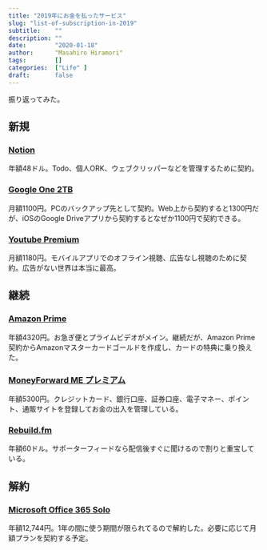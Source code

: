 ```yaml
---
title: "2019年にお金を払ったサービス"
slug: "list-of-subscription-in-2019"
subtitle:    ""
description: ""
date:        "2020-01-18"
author:      "Masahiro Hiramori"
tags:        []
categories:  ["Life" ]
draft:       false
---
```


振り返ってみた。

## 新規

### [Notion](https://www.notion.so/)

年額48ドル。Todo、個人ORK、ウェブクリッパーなどを管理するために契約。

### [Google One 2TB](https://one.google.com/)

月額1100円。PCのバックアップ先として契約。Web上から契約すると1300円だが、iOSのGoogle Driveアプリから契約するとなぜか1100円で契約できる。

### [Youtube Premium](https://www.youtube.com/premium)

月額1180円。モバイルアプリでのオフライン視聴、広告なし視聴のために契約。広告がない世界は本当に最高。

## 継続

### [Amazon Prime](https://www.amazon.co.jp/gp/prime)

年額4320円。お急ぎ便とプライムビデオがメイン。継続だが、Amazon Prime契約からAmazonマスターカードゴールドを作成し、カードの特典に乗り換えた。

### [MoneyForward ME プレミアム](https://moneyforward.com/)

年額5300円。クレジットカード、銀行口座、証券口座、電子マネー、ポイント、通販サイトを登録してお金の出入を管理している。

### [Rebuild.fm](https://rebuild.fm/supporter/)

年額60ドル。サポーターフィードなら配信後すぐに聞けるので割りと重宝している。

## 解約

### [Microsoft Office 365 Solo](https://www.microsoft.com/ja-jp/store/d/office-365-solo/cfq7ttc0k5bc/0004)

年額12,744円。1年の間に使う期間が限られてるので解約した。必要に応じて月額プランを契約する予定。
